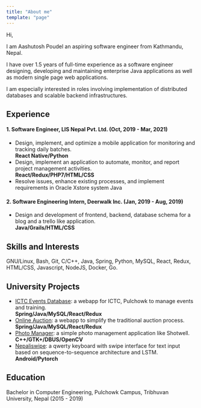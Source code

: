 ```yaml
---
title: "About me"
template: "page"
---
```


Hi, 

I am Aashutosh Poudel an aspiring software engineer from Kathmandu, Nepal.

I have over 1.5 years of full-time experience as a software engineer designing, developing and maintaining enterprise Java applications as well as modern single page web applications.  

I am especially interested in roles involving implementation of distributed databases and scalable backend infrastructures. 


## Experience

#### 1. Software Engineer, LIS Nepal Pvt. Ltd. (Oct, 2019 - Mar, 2021)
* Design, implement, and optimize a mobile application for monitoring and tracking daily batches. <br> **React Native/Python**
* Design, implement an application to automate, monitor, and report project management activities. <br>**React/Redux/PHP7/HTML/CSS**
* Resolve issues, enhance existing processes, and implement requirements in Oracle Xstore system Java

#### 2. Software Engineering Intern, Deerwalk Inc. (Jan, 2019 - Aug, 2019)
* Design and development of frontend, backend, database schema for a blog and a trello like application. <br>**Java/Grails/HTML/CSS**
 
## Skills and Interests

GNU/Linux, Bash, Git, C/C++, Java, Spring, Python, MySQL, React, Redux, HTML/CSS, Javascript, NodeJS, Docker, Go.


## University Projects

* [ICTC Events Database](https://github.com/dineshdb/dbms-backend): a webapp for ICTC, Pulchowk to manage events and training. <br>**Spring/Java/MySQL/React/Redux**
* [Online Auction](https://github.com/dineshdb/auction): a webapp to simplify the traditional auction process. <br>**Spring/Java/MySQL/React/Redux**
* [Photo Manager](https://github.com/dineshdb/photomanager): a simple photo management application like Shotwell. <br>**C++/GTK+/DBUS/OpenCV**
* [Nepaliswipe](#): a qwerty keyboard with swipe interface for text input based on sequence-to-sequence architecture and LSTM. <br>**Android/Pytorch**

## Education

Bachelor in Computer Engineering, Pulchowk Campus, Tribhuvan University, Nepal (2015 - 2019)
